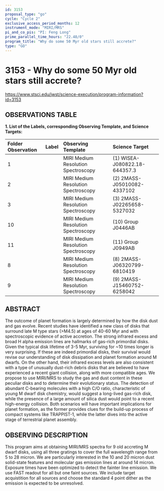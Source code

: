```yaml
---
id: 3153
proposal_type: "go"
cycle: "Cycle 2"
exclusive_access_period_months: 12
instrument_mode: "MIRI/MRS"
pi_and_co_pis: "PI: Feng Long"
prime_parallel_time_hours: "22.48/0"
program_title: "Why do some 50 Myr old stars still accrete?"
type: "GO"
---
```

# 3153 - Why do some 50 Myr old stars still accrete?
https://www.stsci.edu/jwst/science-execution/program-information?id=3153
## OBSERVATIONS TABLE
**1. List of the Labels, corresponding Observing Template, and Science Targets:**

| Folder Observation | Label | Observing Template               | Science Target                        |
| :----------------- | :---- | :------------------------------- | :------------------------------------ |
| 1                  |       | MIRI Medium Resolution Spectroscopy | (1) WISEA-J080822.18-644357.3         |
| 2                  |       | MIRI Medium Resolution Spectroscopy | (2) 2MASS-J05010082-4337102           |
| 3                  |       | MIRI Medium Resolution Spectroscopy | (3) 2MASS-J02265658-5327032           |
| 10                 |       | MIRI Medium Resolution Spectroscopy | (10) Group J0446AB                    |
| 11                 |       | MIRI Medium Resolution Spectroscopy | (11) Group J0949AB                    |
| 8                  |       | MIRI Medium Resolution Spectroscopy | (8) 2MASS-J06320799-6810419           |
| 9                  |       | MIRI Medium Resolution Spectroscopy | (9) 2MASS-J15460752-6258042           |

## ABSTRACT

The outcome of planet formation is largely determined by how the disk dust and gas evolve. Recent studies have identified a new class of disks that surround late M type stars (>M4.5) at ages of 40-60 Myr and with spectroscopic evidence of active accretion. The strong infrared excess and broad H alpha emission lines are hallmarks of gas-rich primordial disks. Given the typical disk lifetime of 3-5 Myr, surviving for ~10 times longer is very surprising. If these are indeed primordial disks, their survival would revise our understanding of disk dissipation and planet formation around M dwarfs. On the other hand, their infrared excess levels are also consistent with a type of unusually dust-rich debris disks that are believed to have experienced a recent giant collision, along with more compatible ages. We propose to use MIRI/MRS to study the gas and dust content in these peculiar disks and to determine their evolutionary status. The detection of abundant C-bearing molecules with a high C/O ratio, characteristic of young M dwarf disk chemistry, would suggest a long-lived gas-rich disk, while the presence of a large amount of silica dust would point to a recent high-energy collision. Both scenarios will have important implications for planet formation, as the former provides clues for the build-up process of compact systems like TRAPPIST-1, while the latter dives into the active stage of terrestrial planet assembly.

## OBSERVING DESCRIPTION

This program aims at obtaining MIRI/MRS spectra for 9 old accreting M dwarf disks, using all three gratings to cover the full wavelength range from 5 to 28 micron. We are particularly interested in the 10 and 20 micron dust solid-state features and molecular gas emission lines at around 14 micron. Exposure times have been optimized to detect the fainter line emission. We use FAST readout for all but one faint sources. We include target acquistition for all sources and choose the standard 4 point dither as the emission is expected to be unresolved.